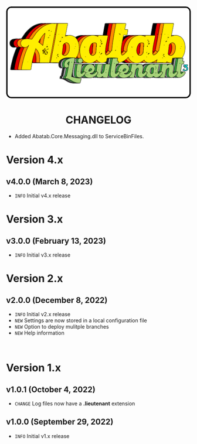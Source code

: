 <div align="center">

![Logo][Logo]

# CHANGELOG

</div>

* Added Abatab.Core.Messaging.dll to ServiceBinFiles.

# Version 4.x

## v4.0.0 (March 8, 2023)

* `INFO` Initial v4.x release

# Version 3.x

## v3.0.0 (February 13, 2023)

* `INFO` Initial v3.x release

# Version 2.x

## v2.0.0 (December 8, 2022)

* `INFO` Initial v2.x release
* `NEW` Settings are now stored in a local configuration file
* `NEW` Option to deploy mulitple branches
* `NEW` Help information

<br>

# Version 1.x

## v1.0.1 (October 4, 2022)

* `CHANGE` Log files now have a **.lieutenant** extension

## v1.0.0 (September 29, 2022)

* `INFO`  Initial v1.x release

[Logo]: ../resources/images/logos/AbatabLieutenantLogo.png